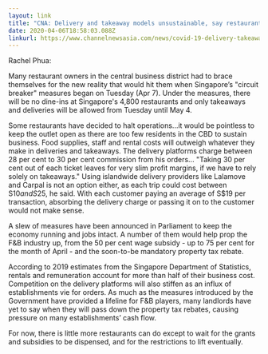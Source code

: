 ```yaml
---
layout: link
title: "CNA: Delivery and takeaway models unsustainable, say restaurant owners"
date: 2020-04-06T18:58:03.088Z
linkurl: https://www.channelnewsasia.com/news/covid-19-delivery-takeaway-restaurants-circuit-breaker-12615976
---
```

Rachel Phua:

Many restaurant owners in the central business district had to brace themselves for the new reality that would hit them when Singapore’s "circuit breaker" measures began on Tuesday (Apr 7). Under the measures, there will be no dine-ins at Singapore's 4,800 restaurants and only takeaways and deliveries will be allowed from Tuesday until May 4.

Some restaurants have decided to halt operations...it would be pointless to keep the outlet open as there are too few residents in the CBD to sustain business. Food supplies, staff and rental costs will outweigh whatever they make in deliveries and takeaways. The delivery platforms charge between 28 per cent to 30 per cent commission from his orders... "Taking 30 per cent out of each ticket leaves for very slim profit margins, if we have to rely solely on takeaways." Using islandwide delivery providers like Lalamove and Carpal is not an option either, as each trip could cost between S$10 and S$25, he said. With each customer paying an average of S$19 per transaction, absorbing the delivery charge or passing it on to the customer would not make sense. 

A slew of measures have been announced in Parliament to keep the economy running and jobs intact. A number of them would help prop the F&B industry up, from the 50 per cent wage subsidy - up to 75 per cent for the month of April - and the soon-to-be mandatory property tax rebate. 

According to 2019 estimates from the Singapore Department of Statistics, rentals and remuneration account for more than half of their business cost. Competition on the delivery platforms will also stiffen as an influx of establishments vie for orders. As much as the measures introduced by the Government have provided a lifeline for F&B players, many landlords have yet to say when they will pass down the property tax rebates, causing pressure on many establishments’ cash flow. 

For now, there is little more restaurants can do except to wait for the grants and subsidies to be dispensed, and for the restrictions to lift eventually. 

